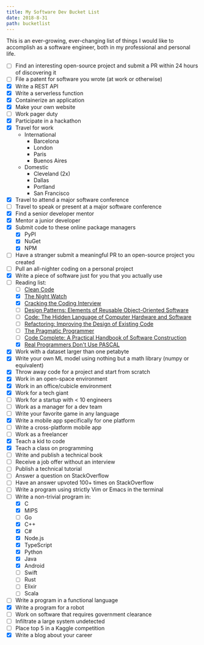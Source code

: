 ```yaml
---
title: My Software Dev Bucket List
date: 2018-8-31
path: bucketlist
---
```


This is an ever-growing, ever-changing list of things I would like to accomplish as a software engineer, both in my professional and personal life.

- [ ] Find an interesting open-source project and submit a PR within 24 hours of discovering it
- [ ] File a patent for software you wrote (at work or otherwise)
- [x] Write a REST API
- [x] Write a serverless function
- [x] Containerize an application
- [x] Make your own website
- [ ] Work pager duty
- [x] Participate in a hackathon
- [x] Travel for work
  - International
    - Barcelona
    - London
    - Paris
    - Buenos Aires
  - Domestic
    - Cleveland (2x)
    - Dallas
    - Portland
    - San Francisco
- [x] Travel to attend a major software conference
- [ ] Travel to speak or present at a major software conference
- [x] Find a senior developer mentor
- [x] Mentor a junior developer
- [x] Submit code to these online package managers
  - [x] PyPI
  - [x] NuGet
  - [x] NPM
- [ ] Have a stranger submit a meaningful PR to an open-source project you created
- [ ] Pull an all-nighter coding on a personal project
- [x] Write a piece of software just for you that you actually use
- [ ] Reading list:
  - [ ] [Clean Code](https://www.amazon.com/Clean-Code-Handbook-Software-Craftsmanship/dp/0132350882)
  - [x] [The Night Watch](https://www.usenix.org/system/files/1311_05-08_mickens.pdf)
  - [x] [Cracking the Coding Interview](https://www.amazon.com/Cracking-Coding-Interview-Programming-Questions/dp/0984782850/ref=dp_ob_title_bk)
  - [ ] [Design Patterns: Elements of Reusable Object-Oriented Software](https://www.amazon.com/Design-Patterns-Elements-Reusable-Object-Oriented/dp/0201633612)
  - [ ] [Code: The Hidden Language of Computer Hardware and Software](https://www.amazon.com/Code-Language-Computer-Hardware-Software/dp/0735611319)
  - [ ] [Refactoring: Improving the Design of Existing Code](https://www.amazon.com/Refactoring-Improving-Design-Existing-Code/dp/0201485672)
  - [ ] [The Pragmatic Programmer](https://www.amazon.com/Pragmatic-Programmer-Journeyman-Master/dp/020161622X)
  - [ ] [Code Complete: A Practical Handbook of Software Construction](https://www.amazon.com/Code-Complete-Practical-Handbook-Construction/dp/0735619670/ref=pd_lpo_sbs_14_t_1?_encoding=UTF8&psc=1&refRID=K75WSC0JK6J62XWX4AHR)
  - [x] [Real Programmers Don't Use PASCAL](http://web.mit.edu/humor/Computers/real.programmers)
- [x] Work with a dataset larger than one petabyte
- [x] Write your own ML model using nothing but a math library (numpy or equivalent)
- [x] Throw away code for a project and start from scratch
- [x] Work in an open-space environment
- [x] Work in an office/cubicle environment
- [x] Work for a tech giant
- [ ] Work for a startup with < 10 engineers
- [ ] Work as a manager for a dev team
- [ ] Write your favorite game in any language
- [x] Write a mobile app specifically for one platform
- [ ] Write a cross-platform mobile app
- [ ] Work as a freelancer
- [x] Teach a kid to code
- [x] Teach a class on programming
- [ ] Write and publish a technical book
- [ ] Receive a job offer without an interview
- [ ] Publish a technical tutorial
- [ ] Answer a question on StackOverflow
- [ ] Have an answer upvoted 100+ times on StackOverflow
- [ ] Write a program using strictly Vim or Emacs in the terminal
- [ ] Write a non-trivial program in:
  - [x] C
  - [x] MIPS
  - [ ] Go
  - [x] C++
  - [x] C#
  - [x] Node.js
  - [x] TypeScript
  - [x] Python
  - [x] Java
  - [x] Android
  - [ ] Swift
  - [ ] Rust
  - [ ] Elixir
  - [ ] Scala
- [ ] Write a program in a functional language
- [x] Write a program for a robot
- [ ] Work on software that requires government clearance
- [ ] Infiltrate a large system undetected
- [ ] Place top 5 in a Kaggle competition
- [x] Write a blog about your career
